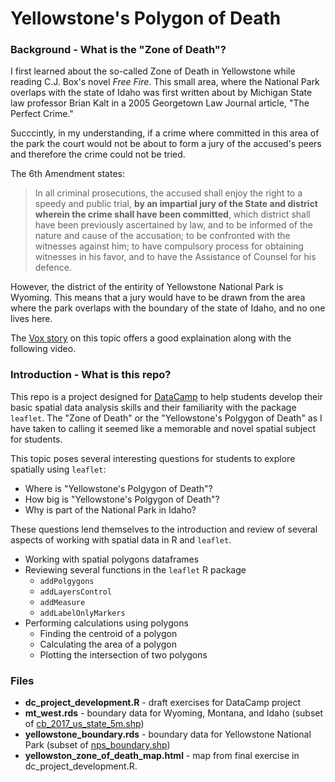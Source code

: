 # Yellowstone's Polygon of Death

### Background - What is the "Zone of Death"?

I first learned about the so-called Zone of Death in Yellowstone while reading C.J. Box's novel *Free Fire*. This small area, where the National Park overlaps with the state of Idaho was first written about by Michigan State law professor Brian Kalt in a 2005 Georgetown Law Journal article, "The Perfect Crime." 

Succcintly, in my understanding, if a crime where committed in this area of the park the court would not be about to form a jury of the accused's peers and therefore the crime could not be tried. 

The 6th Amendment states: 

> In all criminal prosecutions, the accused shall enjoy the right to a speedy and public trial, **by an impartial jury of the State and district wherein the crime shall have been committed**, which district shall have been previously ascertained by law, and to be informed of the nature and cause of the accusation; to be confronted with the witnesses against him; to have compulsory process for obtaining witnesses in his favor, and to have the Assistance of Counsel for his defence.

However, the district of the entirity of Yellowstone National Park is Wyoming. This means that a jury would have to be drawn from the area where the park overlaps with the boundary of the state of Idaho, and no one lives here. 

The [Vox story](https://www.vox.com/2014/5/22/5738756/you-can-kill-someone-in-a-section-of-yellowstone-and-get-away-scot) on this topic offers a good explaination along with the following video.

### Introduction - What is this repo? 

This repo is a project designed for [DataCamp](www.datacamp.com) to help students develop their basic spatial data analysis skills and their familiarity with the package `leaflet`. The "Zone of Death" or the "Yellowstone's Polgygon of Death" as I have taken to calling it seemed like a memorable and novel spatial subject for students. 

This topic poses several interesting questions for students to explore spatially using `leaflet`:
* Where is "Yellowstone's Polgygon of Death"?
* How big is "Yellowstone's Polgygon of Death"? 
* Why is part of the National Park in Idaho?

These questions lend themselves to the introduction and review of several aspects of working with spatial data in R and `leaflet`. 

* Working with spatial polygons dataframes 
* Reviewing several functions in the `leaflet` R package  
    * `addPolgygons`    
    * `addLayersControl`
    * `addMeasure`
    * `addLabelOnlyMarkers`
* Performing calculations using polygons
    * Finding the centroid of a polygon 
    * Calculating the area of a polygon
    * Plotting the intersection of two polygons

### Files 

- **dc_project_development.R**  - draft exercises for DataCamp project
- **mt_west.rds** - boundary data for Wyoming, Montana, and Idaho (subset of [cb_2017_us_state_5m.shp](https://www.census.gov/geo/maps-data/data/cbf/cbf_state.html))
- **yellowstone_boundary.rds** - boundary data for Yellowstone National Park (subset of [nps_boundary.shp](https://catalog.data.gov/dataset/national-park-boundariesf0a4c))
- **yellowston_zone_of_death_map.html** - map from final exercise in dc_project_development.R.

